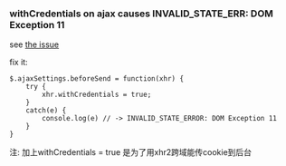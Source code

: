 ### withCredentials on ajax causes INVALID_STATE_ERR: DOM Exception 11

see [the issue](https://github.com/madrobby/zepto/pull/935)

fix it:

```
$.ajaxSettings.beforeSend = function(xhr) {
    try {
        xhr.withCredentials = true;
    }
    catch(e) {
        console.log(e) // -> INVALID_STATE_ERROR: DOM Exception 11
    }
}
```

注: 加上withCredentials = true 是为了用xhr2跨域能传cookie到后台
